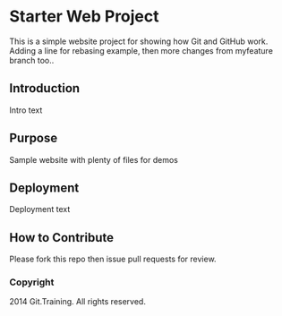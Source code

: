 # Starter Web Project

This is a simple website project for showing how Git and GitHub work.  Adding a line for rebasing example, then more changes from myfeature branch too..

## Introduction

Intro text

## Purpose

Sample website with plenty of files for demos

## Deployment

Deployment text

## How to Contribute

Please fork this repo then issue pull requests for review.

### Copyright

2014 Git.Training.  All rights reserved.
